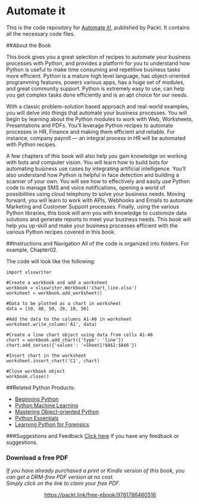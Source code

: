 # Automate it
This is the code repository for [Automate it!](https://www.packtpub.com/application-development/automate-it), published by Packt. It contains all the necessary code files.

##About the Book

This book gives you a great selection of recipes to automate your business processes with Python, and provides a platform for you to understand how Python is useful to make time consuming and repetitive business tasks more efficient. Python is a mature high level language, has object-oriented programming features, powers various apps, has a huge set of modules, and great community support. Python is extremely easy to use, can help you get complex tasks done efficiently and is an apt choice for our needs. 

With a classic problem-solution based approach and real-world examples, you will delve into things that automate your business processes. You will begin by learning about the Python modules to work with Web, Worksheets, Presentations and PDFs. You’ll leverage Python recipes to automate processes in HR, Finance and making them efficient and reliable. For instance, company payroll — an integral process in HR will be automated with Python recipes. 

A few chapters of this book will also help you gain knowledge on working with bots and computer vision. You will learn how to build bots for automating business use cases by integrating artificial intelligence. You’ll also understand how Python is helpful in face detection and building a scanner of your own. You will see how to effectively and easily use Python code to manage SMS and voice notifications, opening a world of possibilities using cloud telephony to solve your business needs. Moving forward, you will learn to work with APIs, Webhooks and Emails to automate Marketing and Customer Support processes. Finally, using the various Python libraries, this book will arm you with knowledge to customize data solutions and generate reports to meet your business needs. 
This book will help you up-skill and make your business processes efficient with the various Python recipes covered in this book.

##Instructions and Navigation
All of the code is organized into folders. For example, Chapter02.



The code will look like the following:
```
import xlsxwriter

#Create a workbook and add a worksheet
workbook = xlsxwriter.Workbook('chart_line.xlsx')
worksheet = workbook.add_worksheet()

#Data to be plotted as a chart in worksheet
data = [10, 40, 50, 20, 10, 50]

#Add the data to the columns A1-A6 in worksheet
worksheet.write_column('A1', data)

#Create a line chart object using data from cells A1-A6
chart = workbook.add_chart({'type': 'line'})
chart.add_series({'values': '=Sheet1!$A$1:$A$6'})

#Insert chart in the worksheet
worksheet.insert_chart('C1', chart)

#Close workbook object
workbook.close()
```

##Related Python Products:
* [Beginning Python](https://www.packtpub.com/application-development/beginning-python-video)
* [Python Machine Learning](https://www.packtpub.com/big-data-and-business-intelligence/python-machine-learning)
* [Mastering Object-oriented Python](https://www.packtpub.com/application-development/mastering-object-oriented-python)
* [Python Essentials](https://www.packtpub.com/application-development/python-essentials)
* [Learning Python for Forensics](https://www.packtpub.com/networking-and-servers/learning-python-forensics)


###Suggestions and Feedback
[Click here](https://docs.google.com/forms/d/e/1FAIpQLSe5qwunkGf6PUvzPirPDtuy1Du5Rlzew23UBp2S-P3wB-GcwQ/viewform) if you have any feedback or suggestions.
### Download a free PDF

 <i>If you have already purchased a print or Kindle version of this book, you can get a DRM-free PDF version at no cost.<br>Simply click on the link to claim your free PDF.</i>
<p align="center"> <a href="https://packt.link/free-ebook/9781786460516">https://packt.link/free-ebook/9781786460516 </a> </p>